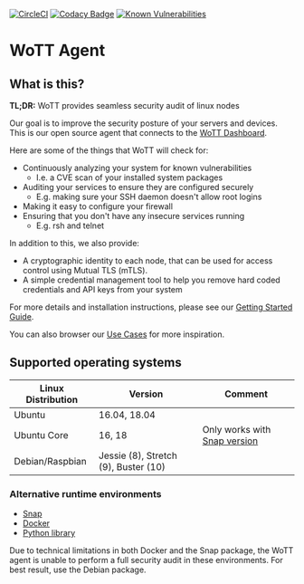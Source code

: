 [![CircleCI](https://circleci.com/gh/WoTTsecurity/agent.svg?style=svg)](https://circleci.com/gh/WoTTsecurity/agent) [![Codacy Badge](https://api.codacy.com/project/badge/Grade/9e165c20e9b04d62a15d1ff7c4736878)](https://www.codacy.com/app/vpetersson/agent) [![Known Vulnerabilities](https://snyk.io/test/github/WoTTsecurity/agent/badge.svg?targetFile=requirements.txt)](https://snyk.io/test/github/WoTTsecurity/agent?targetFile=requirements.txt)

# WoTT Agent

## What is this?

**TL;DR:** WoTT provides seamless security audit of linux nodes

Our goal is to improve the security posture of your servers and devices. This is our open source agent that connects to the [WoTT Dashboard](https://dash.wott.io).

Here are some of the things that WoTT will check for:

 * Continuously analyzing your system for known vulnerabilities
   * I.e. a CVE scan of your installed system packages
 * Auditing your services to ensure they are configured securely
   * E.g. making sure your SSH daemon doesn't allow root logins
 * Making it easy to configure your firewall
 * Ensuring that you don't have any insecure services running
   * E.g. rsh and telnet

In addition to this, we also provide:

 * A cryptographic identity to each node, that can be used for access control using Mutual TLS (mTLS).
 * A simple credential management tool to help you remove hard coded credentials and API keys from your system

For more details and installation instructions, please see our [Getting Started Guide](https://wott.io/documentation/getting-started).

You can also browser our [Use Cases](https://wott.io/documentation/use-cases) for more inspiration.

## Supported operating systems

| Linux Distribution | Version                              | Comment                                                                                                                                  |
| -------------      | -------------                        | ----                                                                                                                                     |
| Ubuntu             | 16.04, 18.04                         |
| Ubuntu Core        | 16, 18                               | Only works with  [Snap version](https://github.com/WoTTsecurity/agent/blob/master/docs/alternative_installation_methods.md#snap-runtime) |
| Debian/Raspbian    | Jessie (8), Stretch (9), Buster (10) |


### Alternative runtime environments

* [Snap](https://github.com/WoTTsecurity/agent/blob/master/docs/alternative_installation_methods.md#snap-runtime)
* [Docker](https://github.com/WoTTsecurity/agent/blob/master/docs/alternative_installation_methods.md#installation-docker-runtime)
* [Python library](https://github.com/WoTTsecurity/agent/blob/master/docs/alternative_installation_methods.md#installation--python-runtime-advanced)

Due to technical limitations in both Docker and the Snap package, the WoTT agent is unable to perform a full security audit in these environments. For best result, use the Debian package.

